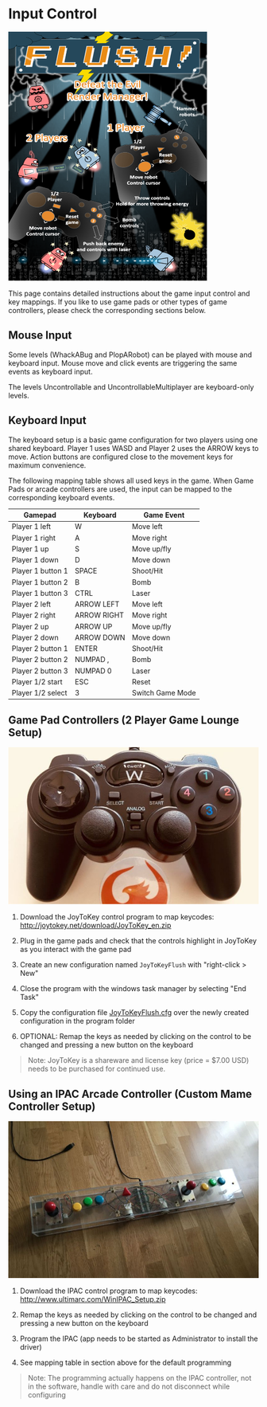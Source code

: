 # Input Control
<img src="media/manual.png" data-canonical-src="media/manual.png" width="400" height="500" />

This page contains detailed instructions about the game input control and key mappings.
If you like to use game pads or other types of game controllers, please check the corresponding sections below.

## Mouse Input

Some levels (WhackABug and PlopARobot) can be played with mouse and keyboard input.
Mouse move and click events are triggering the same events as keyboard input.

The levels Uncontrollable and UncontrollableMultiplayer are keyboard-only levels.


## Keyboard Input

The keyboard setup is a basic game configuration for two players using one shared keyboard.
Player 1 uses WASD and Player 2 uses the ARROW keys to move. Action buttons are configured close to the movement keys for maximum convenience.

The following mapping table shows all used keys in the game.
When Game Pads or arcade controllers are used, the input can be mapped to the corresponding keyboard events.

|Gamepad|Keyboard|Game Event|
|-----|---------------|-----|
|Player 1 left|W|Move left|
|Player 1 right|A|Move right|
|Player 1 up|S|Move up/fly|
|Player 1 down|D|Move down|
|Player 1 button 1|SPACE|Shoot/Hit|
|Player 1 button 2|B|Bomb|
|Player 1 button 3|CTRL|Laser|
|Player 2 left|ARROW LEFT|Move left|
|Player 2 right|ARROW RIGHT|Move right|
|Player 2 up|ARROW UP|Move up/fly|
|Player 2 down|ARROW DOWN|Move down|
|Player 2 button 1|ENTER|Shoot/Hit|
|Player 2 button 2|NUMPAD ,|Bomb|
|Player 2 button 3|NUMPAD 0|Laser|
|Player 1/2 start|ESC|Reset|
|Player 1/2 select|3|Switch Game Mode|

## Game Pad Controllers (2 Player Game Lounge Setup)

![Game Pad](media/GamePad.jpg)

1. Download the JoyToKey control program to map keycodes: http://joytokey.net/download/JoyToKey_en.zip

2. Plug in the game pads and check that the controls highlight in JoyToKey as you interact with the game pad

3. Create an new configuration named ```JoyToKeyFlush``` with "right-click > New"

4. Close the program with the windows task manager by selecting "End Task"

5. Copy the configuration file [JoyToKeyFlush.cfg](software/JoyToKeyFlush.cfg) over the newly created configuration in the program folder

6. OPTIONAL: Remap the keys as needed by clicking on the control to be changed and pressing a new button on the keyboard

> Note: JoyToKey is a shareware and license key (price = $7.00 USD) needs to be purchased for continued use.


## Using an IPAC Arcade Controller (Custom Mame Controller Setup)

![Game Pad](media/ArcadeBoard.jpg)

1. Download the IPAC control program to map keycodes: http://www.ultimarc.com/WinIPAC_Setup.zip

2. Remap the keys as needed by clicking on the control to be changed and pressing a new button on the keyboard

3. Program the IPAC (app needs to be started as Administrator to install the driver)

4. See mapping table in section above for the default programming

> Note: The programming actually happens on the IPAC controller, not in the software, handle with care and do not disconnect while configuring
